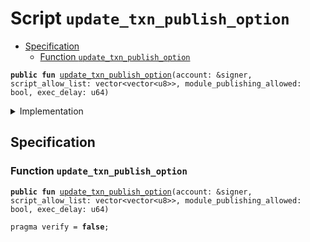 
<a name="update_txn_publish_option"></a>

# Script `update_txn_publish_option`



-  [Specification](#@Specification_0)
    -  [Function <code><a href="update_txn_publish_option_config_proposal.md#update_txn_publish_option">update_txn_publish_option</a></code>](#@Specification_0_update_txn_publish_option)



<pre><code><b>public</b> <b>fun</b> <a href="update_txn_publish_option_config_proposal.md#update_txn_publish_option">update_txn_publish_option</a>(account: &signer, script_allow_list: vector&lt;vector&lt;u8&gt;&gt;, module_publishing_allowed: bool, exec_delay: u64)
</code></pre>



<details>
<summary>Implementation</summary>


<pre><code><b>fun</b> <a href="update_txn_publish_option_config_proposal.md#update_txn_publish_option">update_txn_publish_option</a>(account: &signer,
    script_allow_list: vector&lt;vector&lt;u8&gt;&gt;,
    module_publishing_allowed: bool,
    exec_delay: u64) {
    <b>let</b> txn_publish_option = <a href="../../modules/doc/TransactionPublishOption.md#0x1_TransactionPublishOption_new_transaction_publish_option">TransactionPublishOption::new_transaction_publish_option</a>(script_allow_list, module_publishing_allowed);
    <a href="../../modules/doc/OnChainConfigDao.md#0x1_OnChainConfigDao_propose_update">OnChainConfigDao::propose_update</a>&lt;<a href="../../modules/doc/STC.md#0x1_STC_STC">STC::STC</a>, <a href="../../modules/doc/TransactionPublishOption.md#0x1_TransactionPublishOption_TransactionPublishOption">TransactionPublishOption::TransactionPublishOption</a>&gt;(account, txn_publish_option, exec_delay);
}
</code></pre>



</details>

<a name="@Specification_0"></a>

## Specification


<a name="@Specification_0_update_txn_publish_option"></a>

### Function `update_txn_publish_option`


<pre><code><b>public</b> <b>fun</b> <a href="update_txn_publish_option_config_proposal.md#update_txn_publish_option">update_txn_publish_option</a>(account: &signer, script_allow_list: vector&lt;vector&lt;u8&gt;&gt;, module_publishing_allowed: bool, exec_delay: u64)
</code></pre>




<pre><code>pragma verify = <b>false</b>;
</code></pre>
